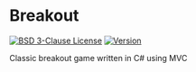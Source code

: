 # Breakout

[![BSD 3-Clause License](https://img.shields.io/badge/License-BSD_3--Clauses-blue.svg?longCache=true)](https://github.com/NearHuscarl/Breakout/blob/master/LICENSE.md)
[![Version](https://img.shields.io/badge/Version-0.0.10-green.svg?longCache=true)](https://github.com/NearHuscarl/Breakout/releases)

Classic breakout game written in C# using MVC

